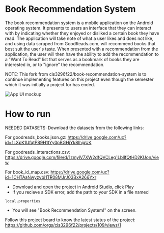 # Book Recommendation System

The book recommendation system is a mobile application on the Android operating system. It presents to users an interface that they can interact with by indicating whether they enjoyed or disliked a certain book they have read. The application will take note of what a user likes and does not like, and using data scraped from GoodReads.com, will recommend books that best suit the user's taste. When presented with a recommendation from the application, the user will then have the ability to add the recommendation to a "Want To Read" list that serves as a bookmark of books they are interested in, or to "ignore" the recommendation.

NOTE: This fork from cis3296f22/book-recommendation-system is to continue implementing features on this project even though the semester which it was initially a project for has ended.


![App UI mockup](https://i.postimg.cc/5yG3BHPL/phone3.jpg)

# How to run

NEEDED DATASETS:
Download the datasets from the following links:

For goodreads_books.json.gz:
 https://drive.google.com/uc?id=1LXpK1UfqtP89H1tYy0pBGHjYk8IhigUK
 
For goodreads_interactions.csv:
https://drive.google.com/file/d/1zmylV7XW2dfQVCLeg1LbllfQtHD2KUon/view

For book_id_map.csv:
https://drive.google.com/uc?id=1CHTAaNwyzvbi1TR08MJrJ03BxA266Yxr


- Download and open the project in Android Studio, click Play
- If you recieve a SDK error, add the path to your SDK in a file named 
```
local.properties 
```
- You will see "Book Recommendation System!" on the screen. 

Follow this project board to know the latest status of the project: https://github.com/orgs/cis3296f22/projects/109/views/1
